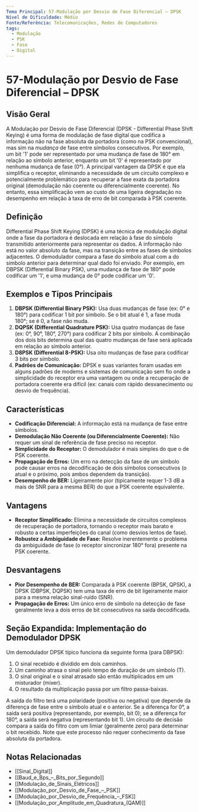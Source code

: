 ```yaml
---
Tema Principal: 57-Modulação por Desvio de Fase Diferencial – DPSK
Nível de Dificuldade: Médio
Fonte/Referência: Telecomunicações, Redes de Computadores
tags:
  - Modulação
  - PSK
  - Fase
  - Digital
---
```


# 57-Modulação por Desvio de Fase Diferencial – DPSK

## Visão Geral

A Modulação por Desvio de Fase Diferencial (DPSK - Differential Phase Shift Keying) é uma forma de modulação de fase digital que codifica a informação não na fase absoluta da portadora (como na PSK convencional), mas sim na *mudança* de fase entre símbolos consecutivos. Por exemplo, um bit '1' pode ser representado por uma mudança de fase de 180° em relação ao símbolo anterior, enquanto um bit '0' é representado por nenhuma mudança de fase (0°). A principal vantagem da DPSK é que ela simplifica o receptor, eliminando a necessidade de um circuito complexo e potencialmente problemático para recuperar a fase exata da portadora original (demodulação não coerente ou diferencialmente coerente). No entanto, essa simplificação vem ao custo de uma ligeira degradação no desempenho em relação à taxa de erro de bit comparada à PSK coerente.

## Definição

Differential Phase Shift Keying (DPSK) é uma técnica de modulação digital onde a fase da portadora é deslocada em relação à fase do símbolo transmitido anteriormente para representar os dados. A informação não está no valor absoluto da fase, mas na transição entre as fases de símbolos adjacentes. O demodulador compara a fase do símbolo atual com a do símbolo anterior para determinar qual dado foi enviado. Por exemplo, em DBPSK (Differential Binary PSK), uma mudança de fase de 180° pode codificar um '1', e uma mudança de 0° pode codificar um '0'.

## Exemplos e Tipos Principais

1.  **DBPSK (Differential Binary PSK):** Usa duas mudanças de fase (ex: 0° e 180°) para codificar 1 bit por símbolo. Se o bit atual é 1, a fase muda 180°; se é 0, a fase não muda.
2.  **DQPSK (Differential Quadrature PSK):** Usa quatro mudanças de fase (ex: 0°, 90°, 180°, 270°) para codificar 2 bits por símbolo. A combinação dos dois bits determina qual das quatro mudanças de fase será aplicada em relação ao símbolo anterior.
3.  **D8PSK (Differential 8-PSK):** Usa oito mudanças de fase para codificar 3 bits por símbolo.
4.  **Padrões de Comunicação:** DPSK e suas variantes foram usadas em alguns padrões de modems e sistemas de comunicação sem fio onde a simplicidade do receptor era uma vantagem ou onde a recuperação de portadora coerente era difícil (ex: canais com rápido desvanecimento ou desvio de frequência).

## Características

*   **Codificação Diferencial:** A informação está na mudança de fase entre símbolos.
*   **Demodulação Não Coerente (ou Diferencialmente Coerente):** Não requer um sinal de referência de fase preciso no receptor.
*   **Simplicidade do Receptor:** O demodulador é mais simples do que o de PSK coerente.
*   **Propagação de Erros:** Um erro na detecção da fase de um símbolo pode causar erros na decodificação de dois símbolos consecutivos (o atual e o próximo, pois ambos dependem da transição).
*   **Desempenho de BER:** Ligeiramente pior (tipicamente requer 1-3 dB a mais de SNR para a mesma BER) do que a PSK coerente equivalente.

## Vantagens

*   **Receptor Simplificado:** Elimina a necessidade de circuitos complexos de recuperação de portadora, tornando o receptor mais barato e robusto a certas imperfeições do canal (como desvios lentos de fase).
*   **Robustez a Ambiguidade de Fase:** Resolve inerentemente o problema da ambiguidade de fase (o receptor sincronizar 180° fora) presente na PSK coerente.

## Desvantagens

*   **Pior Desempenho de BER:** Comparada à PSK coerente (BPSK, QPSK), a DPSK (DBPSK, DQPSK) tem uma taxa de erro de bit ligeiramente maior para a mesma relação sinal-ruído (SNR).
*   **Propagação de Erros:** Um único erro de símbolo na detecção de fase geralmente leva a dois erros de bit consecutivos na saída decodificada.

## Seção Expandida: Implementação do Demodulador DPSK

Um demodulador DPSK típico funciona da seguinte forma (para DBPSK):
1.  O sinal recebido é dividido em dois caminhos.
2.  Um caminho atrasa o sinal pelo tempo de duração de um símbolo (T).
3.  O sinal original e o sinal atrasado são então multiplicados em um misturador (mixer).
4.  O resultado da multiplicação passa por um filtro passa-baixas.

A saída do filtro terá uma polaridade (positiva ou negativa) que depende da diferença de fase entre o símbolo atual e o anterior. Se a diferença for 0°, a saída será positiva (representando, por exemplo, bit 0); se a diferença for 180°, a saída será negativa (representando bit 1). Um circuito de decisão compara a saída do filtro com um limiar (geralmente zero) para determinar o bit recebido. Note que este processo não requer conhecimento da fase absoluta da portadora.

## Notas Relacionadas

*   [[Sinal_Digital]]
*   [[Baud_e_Bps_–_Bits_por_Segundo]]
*   [[Modulação_de_Sinais_Elétricos]]
*   [[Modulação_por_Desvio_de_Fase_–_PSK]]
*   [[Modulação_por_Desvio_de_Frequência_–_FSK]]
*   [[Modulação_por_Amplitude_em_Quadratura_(QAM)]]

